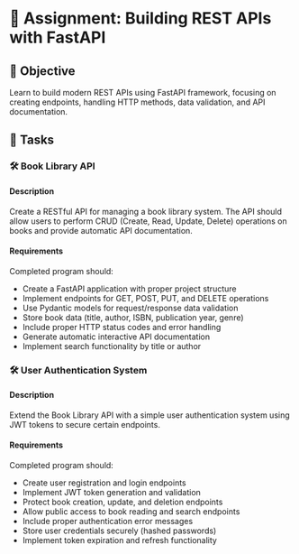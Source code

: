 # 📘 Assignment: Building REST APIs with FastAPI

## 🎯 Objective

Learn to build modern REST APIs using FastAPI framework, focusing on creating endpoints, handling HTTP methods, data validation, and API documentation.

## 📝 Tasks

### 🛠️ Book Library API

#### Description
Create a RESTful API for managing a book library system. The API should allow users to perform CRUD (Create, Read, Update, Delete) operations on books and provide automatic API documentation.

#### Requirements
Completed program should:

- Create a FastAPI application with proper project structure
- Implement endpoints for GET, POST, PUT, and DELETE operations
- Use Pydantic models for request/response data validation
- Store book data (title, author, ISBN, publication year, genre)
- Include proper HTTP status codes and error handling
- Generate automatic interactive API documentation
- Implement search functionality by title or author


### 🛠️ User Authentication System

#### Description
Extend the Book Library API with a simple user authentication system using JWT tokens to secure certain endpoints.

#### Requirements
Completed program should:

- Create user registration and login endpoints
- Implement JWT token generation and validation
- Protect book creation, update, and deletion endpoints
- Allow public access to book reading and search endpoints
- Include proper authentication error messages
- Store user credentials securely (hashed passwords)
- Implement token expiration and refresh functionality